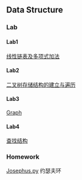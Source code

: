 ## Data Structure
### Lab

#### Lab1

[线性链表及多项式加法](./Lab/Lab1)

#### Lab2

[二叉树存储结构的建立与遍历](./Lab/Lab2)

#### Lab3

[Graph](./Lab/Lab3)

#### Lab4

[查找结构](./Lab/Lab4)

### Homework

[Josephus.py](./Homework/Josephus.py) 约瑟夫环
